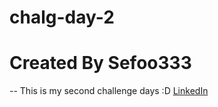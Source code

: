 # chalg-day-2
# Created By Sefoo333
-- This is my second challenge days :D
<a href="www.linkedin.com/in/sefoo333">LinkedIn</a>

